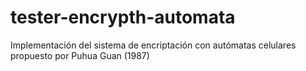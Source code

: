 # tester-encrypth-automata

Implementación del sistema de encriptación con autómatas celulares propuesto por Puhua Guan (1987)
